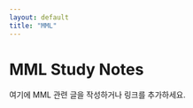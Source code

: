 ```yaml
---
layout: default
title: "MML"
---
```


<h1>MML Study Notes</h1>
<p>여기에 MML 관련 글을 작성하거나 링크를 추가하세요.</p>
